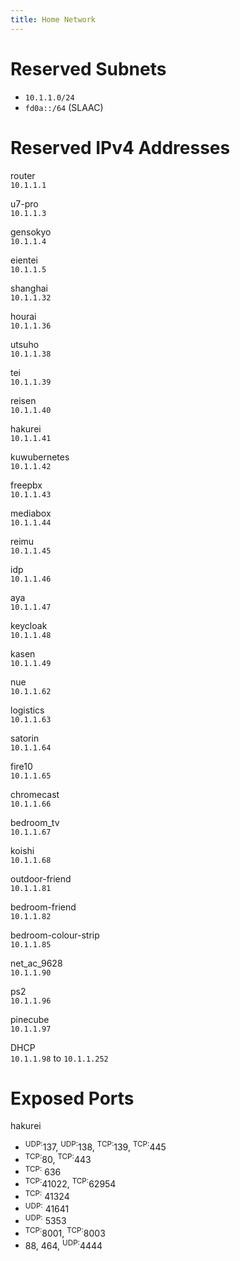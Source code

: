 ```yaml
---
title: Home Network
---
```


# Reserved Subnets

- `10.1.1.0/24`
- `fd0a::/64` (SLAAC)

# Reserved IPv4 Addresses

router  
`10.1.1.1`

u7-pro  
`10.1.1.3`

gensokyo  
`10.1.1.4`

eientei  
`10.1.1.5`

shanghai  
`10.1.1.32`

hourai  
`10.1.1.36`

utsuho  
`10.1.1.38`

tei  
`10.1.1.39`

reisen  
`10.1.1.40`

hakurei  
`10.1.1.41`

kuwubernetes  
`10.1.1.42`

freepbx  
`10.1.1.43`

mediabox  
`10.1.1.44`

reimu  
`10.1.1.45`

idp  
`10.1.1.46`

aya  
`10.1.1.47`

keycloak  
`10.1.1.48`

kasen  
`10.1.1.49`

nue  
`10.1.1.62`

logistics  
`10.1.1.63`

satorin  
`10.1.1.64`

fire10  
`10.1.1.65`

chromecast  
`10.1.1.66`

bedroom_tv  
`10.1.1.67`

koishi  
`10.1.1.68`

outdoor-friend  
`10.1.1.81`

bedroom-friend  
`10.1.1.82`

bedroom-colour-strip  
`10.1.1.85`

net_ac_9628  
`10.1.1.90`

ps2  
`10.1.1.96`

pinecube  
`10.1.1.97`

DHCP  
`10.1.1.98` to `10.1.1.252`

# Exposed Ports

hakurei  
- <sup>UDP:</sup><span class="value">137</span>, <sup>UDP:</sup><span class="value">138</span>, <sup>TCP:</sup><span class="value">139</span>, <sup>TCP:</sup><span class="value">445</span>
- <sup>TCP:</sup><span class="value">80</span>, <sup>TCP:</sup><span class="value">443</span>
- <sup>TCP:</sup>
  <span class="value">636</span>
- <sup>TCP:</sup><span class="value">41022</span>, <sup>TCP:</sup><span class="value">62954</span>
- <sup>TCP:</sup>
  <span class="value">41324</span>
- <sup>UDP:</sup>
  <span class="value">41641</span>
- <sup>UDP:</sup>
  <span class="value">5353</span>
- <sup>TCP:</sup><span class="value">8001</span>, <sup>TCP:</sup><span class="value">8003</span>
- <span class="value">88</span>, <span class="value">464</span>, <sup>UDP:</sup><span class="value">4444</span>
